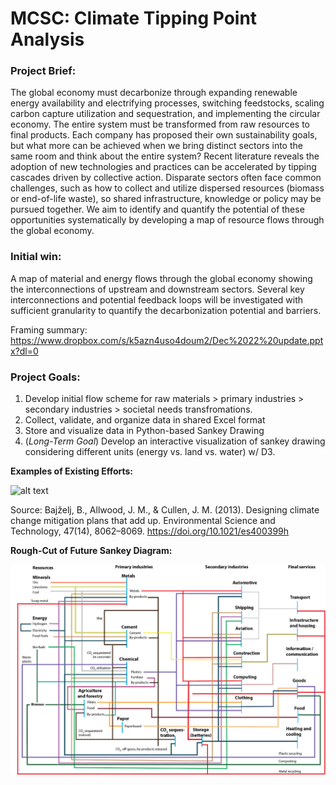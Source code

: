 # **MCSC: Climate Tipping Point Analysis**

### **Project Brief**:

<p>The global economy must decarbonize through expanding renewable energy availability and electrifying processes, switching feedstocks, scaling carbon capture utilization and sequestration, and implementing the circular economy. The entire system must be transformed from raw resources to final products. Each company has proposed their own sustainability goals, but what more can be achieved when we bring distinct sectors into the same room and think about the entire system? Recent literature reveals the adoption of new technologies and practices can be accelerated by tipping cascades driven by collective action. Disparate sectors often face common challenges, such as how to collect and utilize dispersed resources (biomass or end-of-life waste), so shared infrastructure, knowledge or policy may be pursued together. We aim to identify and quantify the potential of these opportunities systematically by developing a map of resource flows through the global economy.</p>

### Initial win:

A map of material and energy flows through the global economy showing the interconnections of upstream and downstream sectors. Several key interconnections and potential feedback loops will be investigated with sufficient granularity to quantify the decarbonization potential and barriers.

Framing summary: https://www.dropbox.com/s/k5azn4uso4doum2/Dec%2022%20update.pptx?dl=0

### Project Goals:

1. Develop initial flow scheme for raw materials > primary industries > secondary industries > societal needs transfromations.
2. Collect, validate, and organize data in shared Excel format
3. Store and visualize data in Python-based Sankey Drawing
4. (*Long-Term Goal*) Develop an interactive visualization of sankey drawing considering different units (energy vs. land vs. water) w/ D3.

**Examples of Existing Efforts:**

![alt text](https://github.com/lamaoudi/climatetippingpoint/blob/main/references/Bajželj_2013_GlobalSankey.png?raw=true)

Source: Bajželj, B., Allwood, J. M., & Cullen, J. M. (2013). Designing climate change mitigation plans that add up. Environmental Science and Technology, 47(14), 8062–8069. https://doi.org/10.1021/es400399h

**Rough-Cut of Future Sankey Diagram:**

![alt text](https://github.com/lamaoudi/climatetippingpoint/blob/main/references/SampleSankey_Katie.png?raw=true)
